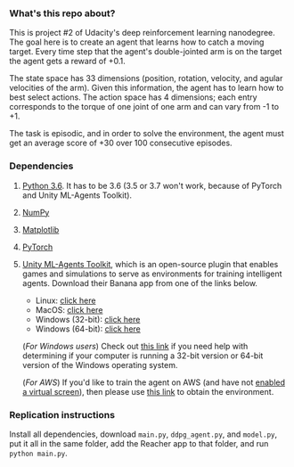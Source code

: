 ### What's this repo about?

This is project #2 of Udacity's deep reinforcement learning nanodegree. The goal here is to create an agent that learns how to catch a moving target. Every time step that the agent's double-jointed arm is on the target the agent gets a reward of +0.1.

The state space has 33 dimensions (position, rotation, velocity, and agular velocities of the arm). Given this information, the agent has to learn how to best select actions. The action space has 4 dimensions; each entry corresponds to the torque of one joint of one arm and can vary from -1 to +1.

The task is episodic, and in order to solve the environment, the agent must get an average score of +30 over 100 consecutive episodes.

### Dependencies

1. [Python 3.6](https://www.python.org/). It has to be 3.6 (3.5 or 3.7 won't work, because of PyTorch and Unity ML-Agents Toolkit).

2. [NumPy](http://www.numpy.org/)

3. [Matplotlib](https://matplotlib.org/)

4. [PyTorch](https://pytorch.org/)

5. [Unity ML-Agents Toolkit](https://github.com/Unity-Technologies/ml-agents), which is an open-source plugin that enables games and simulations to serve as environments for training intelligent agents. Download their Banana app from one of the links below.
    - Linux: [click here](https://s3-us-west-1.amazonaws.com/udacity-drlnd/P2/Reacher/one_agent/Reacher_Linux.zip)
    - MacOS: [click here](https://s3-us-west-1.amazonaws.com/udacity-drlnd/P2/Reacher/one_agent/Reacher.app.zip)
    - Windows (32-bit): [click here](https://s3-us-west-1.amazonaws.com/udacity-drlnd/P2/Reacher/one_agent/Reacher_Windows_x86.zip)
    - Windows (64-bit): [click here](https://s3-us-west-1.amazonaws.com/udacity-drlnd/P2/Reacher/one_agent/Reacher_Windows_x86_64.zip)
    
    (_For Windows users_) Check out [this link](https://support.microsoft.com/en-us/help/827218/how-to-determine-whether-a-computer-is-running-a-32-bit-version-or-64) if you need help with determining if your computer is running a 32-bit version or 64-bit version of the Windows operating system.

    (_For AWS_) If you'd like to train the agent on AWS (and have not [enabled a virtual screen](https://github.com/Unity-Technologies/ml-agents/blob/master/docs/Training-on-Amazon-Web-Service.md)), then please use [this link](https://s3-us-west-1.amazonaws.com/udacity-drlnd/P2/Reacher/one_agent/Reacher_Linux_NoVis.zip) to obtain the environment.

### Replication instructions

Install all dependencies, download `main.py`, `ddpg_agent.py`, and `model.py`, put it all in the same folder, add the Reacher app to that folder, and run `python main.py`.
